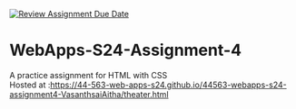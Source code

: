 [![Review Assignment Due Date](https://classroom.github.com/assets/deadline-readme-button-24ddc0f5d75046c5622901739e7c5dd533143b0c8e959d652212380cedb1ea36.svg)](https://classroom.github.com/a/4386q9bN)
# WebApps-S24-Assignment-4
A practice assignment for HTML with CSS  
Hosted at :https://44-563-web-apps-s24.github.io/44563-webapps-s24-assignment4-VasanthsaiAitha/theater.html